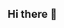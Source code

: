 ## Hi there 👋

<!--
**DarshanC27/DarshanC27** is a ✨ _special_ ✨ repository because its `README.md` (this file) appears on your GitHub profile.

### 🐍 Contribution Snake
![snake gif](https://raw.githubusercontent.com/salesp07/salesp07/output/github-contribution-grid-snake.svg)
